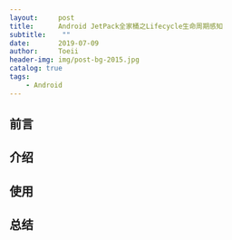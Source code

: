 ```yaml
---
layout:     post
title:      Android JetPack全家桶之Lifecycle生命周期感知
subtitle:    ""
date:       2019-07-09
author:     Toeii
header-img: img/post-bg-2015.jpg
catalog: true
tags:
    - Android
---
```



## 前言


## 介绍


## 使用


## 总结



